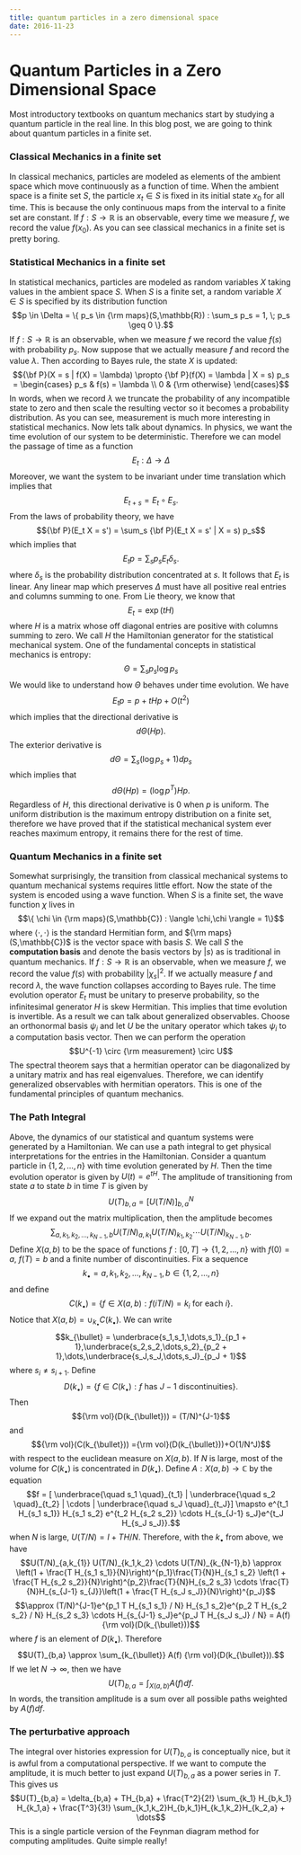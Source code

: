 ```yaml
---
title: quantum particles in a zero dimensional space
date: 2016-11-23
---
```


# Quantum Particles in a Zero Dimensional Space

Most introductory textbooks on quantum mechanics start by studying a quantum particle in the real line. In this blog post, we are going to think about quantum particles in a finite set.

### Classical Mechanics in a finite set

In classical mechanics, particles are modeled as elements of the ambient space which move continuously as a function of time. When the ambient space is a finite set $S$, the particle $x_t \in S$ is fixed in its initial state $x_0$ for all time. This is because the only continuous maps from the interval to a finite set are constant. If $f : S \to \mathbb{R}$ is an observable, every time we measure $f$, we record the value $f(x_0)$. As you can see classical mechanics in a finite set is pretty boring. 


### Statistical Mechanics in a finite set

In statistical mechanics, particles are modeled as random variables $X$ taking values in the ambient space $S$. When $S$ is a finite set, a random variable $X \in S$ is specified by its distribution function $$p \in \Delta = \{ p_s  \in {\rm maps}(S,\mathbb{R}) : \sum_s p_s = 1, \; p_s \geq 0 \}.$$
If $f : S \to \mathbb{R}$ is an observable, when we measure $f$ we record the value $f(s)$ with probability $p_s$. Now suppose that we actually measure $f$ and record the value $\lambda$. Then according to Bayes rule, the state $X$ is updated:
$${\bf P}(X = s | f(X) = \lambda) \propto {\bf P}(f(X) = \lambda | X = s) p_s =
\begin{cases}
p_s & f(s) = \lambda \\
0 & {\rm otherwise}
\end{cases}$$
In words, when we record $\lambda$ we truncate the probability of any incompatible state to zero and then scale the resulting vector so it becomes a probability distribution. As you can see, measurement is much more interesting in statistical mechanics. Now lets talk about dynamics. In physics, we want the time evolution of our system to be deterministic. Therefore we can model the passage of time as a function
$$E_t : \Delta \to \Delta$$
Moreover, we want the system to be invariant under time translation which implies that
$$E_{t+s} = E_t \circ E_s.$$
From the laws of probability theory, we have
$${\bf P}(E_t X = s') = \sum_s {\bf P}(E_t X = s' | X = s) p_s$$
which implies that
$$E_t p = \sum_s p_s E_t \delta_s.$$
where $\delta_s$ is the probability distribution concentrated at $s$. It follows that $E_t$ is linear. Any linear map which preserves $\Delta$ must have all positive real entries and columns summing to one. From Lie theory, we know that
$$E_t = \exp(tH)$$
where $H$ is a matrix whose off diagonal entries are positive with columns summing to zero. We call $H$ the Hamiltonian generator for the statistical mechanical system. One of the fundamental concepts in statistical mechanics is entropy:
$$\Theta= \sum_s p_s \log p_s$$
We would like to understand how $\Theta$ behaves under time evolution. We have
$$E_t p = p + tHp + O(t^2)$$
which implies that the directional derivative is
$$d\Theta(Hp).$$
The exterior derivative is
$$d\Theta = \sum_s (\log p_s + 1)dp_s$$
which implies that
$$d\Theta(Hp) = (\log p^T) H p.$$
Regardless of $H$, this directional derivative is $0$ when $p$ is uniform. The uniform distribution is the maximum entropy distribution on a finite set, therefore we have proved that if the statistical mechanical system ever reaches maximum entropy, it remains there for the rest of time.

### Quantum Mechanics in a finite set

Somewhat surprisingly, the transition from classical mechanical systems to quantum mechanical systems requires little effort. Now the state of the system is encoded using a wave function. When $S$ is a finite set, the wave function $\chi$ lives in
$$\{ \chi \in {\rm maps}(S,\mathbb{C}) : \langle \chi,\chi \rangle = 1\}$$
where $\langle \cdot,\cdot \rangle$ is the standard Hermitian form, and ${\rm maps}(S,\mathbb{C})$ is the vector space with basis $S$. We call $S$ the **computation basis** and denote the basis vectors by $|s\rangle$ as is traditional in quantum mechanics. If $f : S \to \mathbb{R}$ is an observable, when we measure $f$, we record the value $f(s)$ with probability $\lvert \chi_s \lvert^2$. If we actually measure $f$ and record $\lambda$, the wave function collapses according to Bayes rule. The time evolution operator $E_t$ must be unitary to preserve probability, so the infinitesimal generator $H$ is skew Hermitian. This implies that time evolution is invertible. As a result we can talk about generalized observables. Choose an orthonormal basis $\psi_i$ and let $U$ be the unitary operator which takes $\psi_i$ to a computation basis vector. Then we can perform the operation
$$U^{-1} \circ {\rm measurement} \circ U$$
The spectral theorem says that a hermitian operator can be diagonalized by a unitary matrix and has real eigenvalues. Therefore, we can identify generalized observables with hermitian operators. This is one of the fundamental principles of quantum mechanics.

### The Path Integral
Above, the dynamics of our statistical and quantum systems were generated by a Hamiltonian. We can use a path integral to get physical interpretations for the entries in the Hamiltonian. Consider a quantum particle in $\{ 1,2,\dots,n\}$ with time evolution generated by $H$. Then the time evolution operator is given by $U(t) = e^{tH}$. The amplitude of transitioning from state $a$ to state $b$ in time $T$ is given by
$$U(T)_{b,a} = [U(T/N)]^N_{b,a}$$
If we expand out the matrix multiplication, then the amplitude becomes
$$\sum_{a,k_1,k_2,\dots,k_{N-1},b} U(T/N)_{a,k_{1}} U(T/N)_{k_1,k_2} \cdots U(T/N)_{k_{N-1},b}.$$
Define $X(a,b)$ to be the space of functions $f : [0,T] \to \{ 1,2,\dots,n\}$ with $f(0) = a$, $f(T)=b$ and a finite number of discontinuities. Fix a sequence
$$k_{\bullet} = a,k_1,k_2,\dots,k_{N-1},b \in \{1,2,\dots,n\}$$
and define
$$C(k_{\bullet}) = \{ f \in X(a,b) : f(iT/N)=k_i \text{ for each $i$}\}.$$
Notice that $X(a,b) = \cup_{k_{\bullet}} C(k_{\bullet})$. We can write
$$k_{\bullet} = \underbrace{s_1,s_1,\dots,s_1}_{p_1 + 1},\underbrace{s_2,s_2,\dots,s_2}_{p_2 + 1},\dots,\underbrace{s_J,s_J,\dots,s_J}_{p_J + 1}$$
where $s_i \not= s_{i+1}$. Define
$$D(k_{\bullet}) = \{ f \in C(k_{\bullet}): \text{$f$ has $J-1$ discontinuities}\}.$$
Then
$${\rm vol}(D(k_{\bullet})) = (T/N)^{J-1}$$
and
$${\rm vol}(C(k_{\bullet})) ={\rm vol}(D(k_{\bullet}))+O(1/N^J)$$
with respect to the euclidean measure on $X(a,b)$. If $N$ is large, most of the volume for $C(k_{\bullet})$ is concentrated in $D(k_{\bullet})$. Define $A : X(a,b) \to \mathbb{C}$ by the equation
$$f = [ \underbrace{\quad s_1 \quad}_{t_1} | \underbrace{\quad s_2 \quad}_{t_2} | \cdots | \underbrace{\quad s_J \quad}_{t_J}] \mapsto e^{t_1 H_{s_1 s_1}} H_{s_1 s_2} e^{t_2 H_{s_2 s_2}} \cdots H_{s_{J-1} s_J}e^{t_J H_{s_J s_J}}.$$
when $N$ is large, $U(T/N) = I + TH/N$. Therefore, with the $k_{\bullet}$ from above, we have
$$U(T/N)_{a,k_{1}} U(T/N)_{k_1,k_2} \cdots U(T/N)_{k_{N-1},b} \approx \left(1 + \frac{T H_{s_1 s_1}}{N}\right)^{p_1}\frac{T}{N}H_{s_1 s_2} \left(1 + \frac{T H_{s_2 s_2}}{N}\right)^{p_2}\frac{T}{N}H_{s_2 s_3} \cdots  \frac{T}{N}H_{s_{J-1} s_{J}}\left(1 + \frac{T H_{s_J s_J}}{N}\right)^{p_J}$$
$$\approx (T/N)^{J-1}e^{p_1 T H_{s_1 s_1} / N} H_{s_1 s_2}e^{p_2 T H_{s_2 s_2} / N} H_{s_2 s_3} \cdots H_{s_{J-1} s_J}e^{p_J T H_{s_J s_J} / N} = A(f) {\rm vol}(D(k_{\bullet}))$$
where $f$ is an element of $D(k_{\bullet})$. Therefore
$$U(T)_{b,a} \approx \sum_{k_{\bullet}} A(f) {\rm vol}(D(k_{\bullet})).$$
If we let $N \to \infty$, then we have
$$U(T)_{b,a} = \int_{X(a,b)} A(f) df.$$
In words, the transition amplitude is a sum over all possible paths weighted by $A(f)df$. 

### The perturbative approach

The integral over histories expression for $U(T)_{b,a}$ is conceptually nice, but it is awful from a computational perspective. If we want to compute the amplitude, it is much better to just expand $U(T)_{b,a}$ as a power series in $T$. This gives us
$$U(T)_{b,a} = \delta_{b,a} + TH_{b,a} + \frac{T^2}{2!} \sum_{k_1} H_{b,k_1} H_{k_1,a} + \frac{T^3}{3!} \sum_{k_1,k_2}H_{b,k_1}H_{k_1,k_2}H_{k_2,a} + \dots$$
This is a single particle version of the Feynman diagram method for computing amplitudes. Quite simple really!
